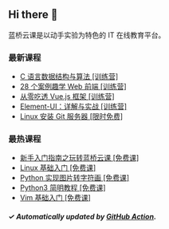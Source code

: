 ## Hi there 👋

蓝桥云课是以动手实验为特色的 IT 在线教育平台。

### 最新课程

<!-- LATEST:START -->
- [C 语言数据结构与算法 [训练营]](https://www.lanqiao.cn/courses/5477/)
- [28 个案例趣学 Web 前端 [训练营]](https://www.lanqiao.cn/courses/8605/)
- [从零吃透 Vue.js 框架 [训练营]](https://www.lanqiao.cn/courses/3814/)
- [Element-UI：详解与实战 [训练营]](https://www.lanqiao.cn/courses/3815/)
- [Linux 安装 Git 服务器 [限时免费]](https://www.lanqiao.cn/courses/616/)
<!-- LATEST:END -->

### 最热课程

<!-- HOTEST:START -->
- [新手入门指南之玩转蓝桥云课 [免费课]](https://www.lanqiao.cn/courses/63/)
- [Linux 基础入门 [免费课]](https://www.lanqiao.cn/courses/1/)
- [Python 实现图片转字符画 [免费课]](https://www.lanqiao.cn/courses/370/)
- [Python3 简明教程 [免费课]](https://www.lanqiao.cn/courses/596/)
- [Vim 基础入门 [免费课]](https://www.lanqiao.cn/courses/2/)
<!-- HOTEST:END -->

##### ✓ Automatically updated by [GitHub Action](https://github.com/lanqiao-courses/.github/actions/workflows/update.yml).
